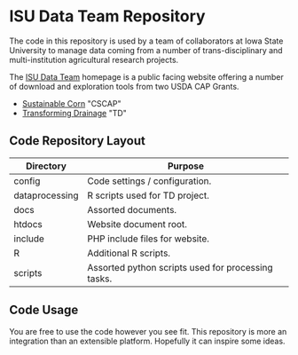 # ISU Data Team Repository

The code in this repository is used by a team of collaborators at Iowa State University to manage data coming from a number of trans-disciplinary and multi-institution agricultural research projects.

The [ISU Data Team](https://datateam.agron.iastate.edu) homepage is a public facing website offering a number of download and exploration tools from two USDA CAP Grants.

- [Sustainable Corn](https://sustainablecorn.org) "CSCAP"
- [Transforming Drainage](https://transformingdrainage.org) "TD"

## Code Repository Layout

Directory | Purpose
--- | ---
config | Code settings / configuration.
dataprocessing | R scripts used for TD project.
docs | Assorted documents.
htdocs | Website document root.
include | PHP include files for website.
R | Additional R scripts.
scripts | Assorted python scripts used for processing tasks.

## Code Usage

You are free to use the code however you see fit.  This repository is more an integration than an extensible platform.  Hopefully it can inspire some ideas.
